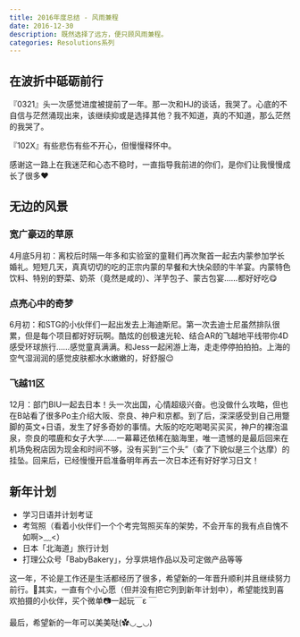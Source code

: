```yaml
---
title: 2016年度总结 - 风雨兼程
date: 2016-12-30
description: 既然选择了远方，便只顾风雨兼程。
categories: Resolutions系列
---
```


## 在波折中砥砺前行

『0321』头一次感觉进度被提前了一年。那一次和HJ的谈话，我哭了。心底的不自信与茫然涌现出来，该继续抑或是选择其他？我不知道，真的不知道，那么茫然的我哭了。

『102X』有些悲伤有些不开心，但慢慢释怀中。

感谢这一路上在我迷茫和心态不稳时，一直指导我前进的你们，是你们让我慢慢成长了很多❤️

## 无边的风景

### 宽广豪迈的草原

4月底5月初：离校后时隔一年多和实验室的童鞋们再次聚首一起去内蒙参加学长婚礼。短短几天，真真切切的吃的正宗内蒙的早餐和大快朵颐的牛羊宴。内蒙特色饮料、特别的野菜、奶茶（竟然是咸的）、洋芋包子、蒙古包宴……都好好吃😋

### 点亮心中的奇梦

6月初：和STG的小伙伴们一起出发去上海迪斯尼。第一次去迪士尼虽然排队很累，但是每个项目都好好玩啊。酷炫的创极速光轮、结合AR的飞越地平线带你4D感受环球旅行……感觉童真满满。和Jess一起闲游上海，走走停停拍拍拍。上海的空气湿润润的感觉皮肤都水水嫩嫩的，好舒服😌

### 飞越11区

12月：部门BIU一起去日本！头一次出国，心情超级兴奋。也没做什么攻略，但也在B站看了很多Po主介绍大阪、奈良、神户和京都。到了后，深深感受到自己用蹩脚的英文+日语，发生了好多奇妙的事情。大阪的吃吃喝喝买买买，神户的裸泡温泉，奈良的喂鹿和女子大学……一幕幕还依稀在脑海里，唯一遗憾的是最后回来在机场免税店因为现金和时间不够，没有买到“三个头”（查了下貌似是三个达摩）的挂坠。回来后，已经慢慢开启准备明年再去一次日本还有好好学习日文！

## 新年计划

* 学习日语并计划考证
* 考驾照（看着小伙伴们一个个考完驾照买车的架势，不会开车的我有点自愧不如啊>﹏<）
* 日本「北海道」旅行计划
* 打理公众号「BabyBakery」，分享烘培作品以及可定做产品等等

这一年，不论是工作还是生活都经历了很多，希望新的一年晋升顺利并且继续努力前行。💪其实，一直有个小心愿（但并没有把它列到新年计划中），希望能找到喜欢拍摄的小伙伴，买个微单📷一起玩￣ε ￣

最后，希望新的一年可以美美哒(✿◡‿◡)